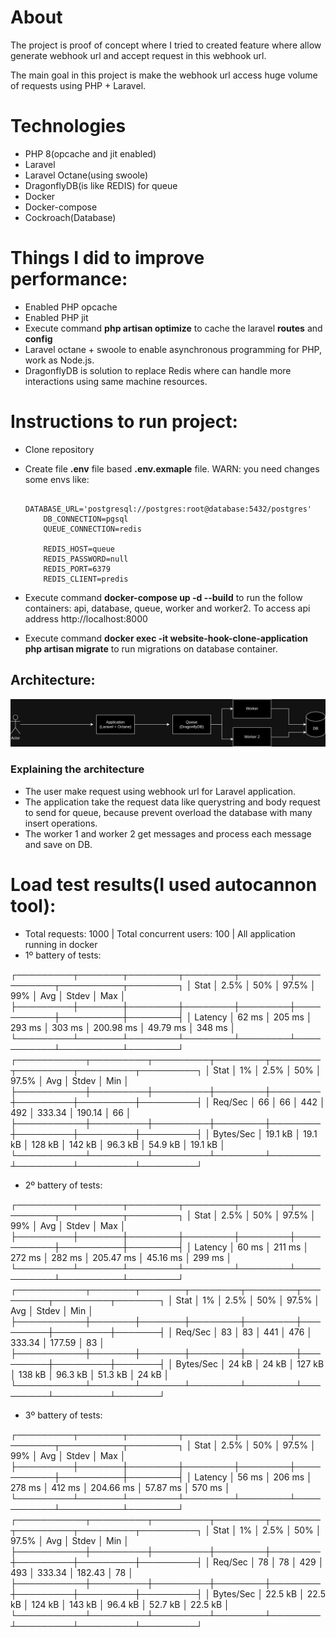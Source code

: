 About
========

The project is proof of concept where I tried to created feature where allow generate webhook url and accept request in this webhook url.

The main goal in this project is make the webhook url access huge volume of requests using PHP + Laravel.

Technologies
===============

- PHP 8(opcache and jit enabled)
- Laravel
- Laravel Octane(using swoole)
- DragonflyDB(is like REDIS) for queue
- Docker 
- Docker-compose
- Cockroach(Database)

Things I did to improve performance:
======================================

- Enabled PHP opcache 
- Enabled PHP jit
- Execute command **php artisan optimize** to cache the laravel **routes** and **config**
- Laravel octane + swoole to enable asynchronous programming for PHP, work as Node.js.
- DragonflyDB is solution to replace Redis where can handle more interactions using same machine resources.

Instructions to run project:
================================
- Clone repository
- Create file **.env** file based **.env.exmaple** file. WARN: you need changes some envs like:

    ```
        DATABASE_URL='postgresql://postgres:root@database:5432/postgres'
        DB_CONNECTION=pgsql  
        QUEUE_CONNECTION=redis
        
        REDIS_HOST=queue
        REDIS_PASSWORD=null
        REDIS_PORT=6379
        REDIS_CLIENT=predis      
    ```
- Execute command **docker-compose up -d --build** to run the follow containers: api, database, queue, worker and worker2. To access api address http://localhost:8000
- Execute command **docker exec -it website-hook-clone-application php artisan migrate** to run migrations on database container.


## Architecture:


![The project architecture](websitehook_architecture.drawio.png "The project architecture")

### Explaining the architecture

- The user make request using webhook url for Laravel application.
- The application take the request data like querystring and body request to send for queue, because prevent overload the database with many insert operations.
- The worker 1 and worker 2 get messages and process each message and save on DB.

Load test results(I used autocannon tool):
=============================================

- Total requests: 1000 | Total concurrent users: 100 | All application running in docker
- 1º battery of tests:

┌─────────┬───────┬────────┬────────┬────────┬───────────┬──────────┬────────┐
│ Stat    │ 2.5%  │ 50%    │ 97.5%  │ 99%    │ Avg       │ Stdev    │ Max    │
├─────────┼───────┼────────┼────────┼────────┼───────────┼──────────┼────────┤
│ Latency │ 62 ms │ 205 ms │ 293 ms │ 303 ms │ 200.98 ms │ 49.79 ms │ 348 ms │
└─────────┴───────┴────────┴────────┴────────┴───────────┴──────────┴────────┘
┌───────────┬─────────┬─────────┬────────┬────────┬─────────┬─────────┬─────────┐
│ Stat      │ 1%      │ 2.5%    │ 50%    │ 97.5%  │ Avg     │ Stdev   │ Min     │
├───────────┼─────────┼─────────┼────────┼────────┼─────────┼─────────┼─────────┤
│ Req/Sec   │ 66      │ 66      │ 442    │ 492    │ 333.34  │ 190.14  │ 66      │
├───────────┼─────────┼─────────┼────────┼────────┼─────────┼─────────┼─────────┤
│ Bytes/Sec │ 19.1 kB │ 19.1 kB │ 128 kB │ 142 kB │ 96.3 kB │ 54.9 kB │ 19.1 kB │
└───────────┴─────────┴─────────┴────────┴────────┴─────────┴─────────┴─────────┘

- 2º battery of tests:

┌─────────┬───────┬────────┬────────┬────────┬───────────┬──────────┬────────┐
│ Stat    │ 2.5%  │ 50%    │ 97.5%  │ 99%    │ Avg       │ Stdev    │ Max    │
├─────────┼───────┼────────┼────────┼────────┼───────────┼──────────┼────────┤
│ Latency │ 60 ms │ 211 ms │ 272 ms │ 282 ms │ 205.47 ms │ 45.16 ms │ 299 ms │
└─────────┴───────┴────────┴────────┴────────┴───────────┴──────────┴────────┘
┌───────────┬───────┬───────┬────────┬────────┬─────────┬─────────┬───────┐
│ Stat      │ 1%    │ 2.5%  │ 50%    │ 97.5%  │ Avg     │ Stdev   │ Min   │
├───────────┼───────┼───────┼────────┼────────┼─────────┼─────────┼───────┤
│ Req/Sec   │ 83    │ 83    │ 441    │ 476    │ 333.34  │ 177.59  │ 83    │
├───────────┼───────┼───────┼────────┼────────┼─────────┼─────────┼───────┤
│ Bytes/Sec │ 24 kB │ 24 kB │ 127 kB │ 138 kB │ 96.3 kB │ 51.3 kB │ 24 kB │
└───────────┴───────┴───────┴────────┴────────┴─────────┴─────────┴───────┘

- 3º battery of tests:

┌─────────┬───────┬────────┬────────┬────────┬───────────┬──────────┬────────┐
│ Stat    │ 2.5%  │ 50%    │ 97.5%  │ 99%    │ Avg       │ Stdev    │ Max    │
├─────────┼───────┼────────┼────────┼────────┼───────────┼──────────┼────────┤
│ Latency │ 56 ms │ 206 ms │ 278 ms │ 412 ms │ 204.66 ms │ 57.87 ms │ 570 ms │
└─────────┴───────┴────────┴────────┴────────┴───────────┴──────────┴────────┘
┌───────────┬─────────┬─────────┬────────┬────────┬─────────┬─────────┬─────────┐
│ Stat      │ 1%      │ 2.5%    │ 50%    │ 97.5%  │ Avg     │ Stdev   │ Min     │
├───────────┼─────────┼─────────┼────────┼────────┼─────────┼─────────┼─────────┤
│ Req/Sec   │ 78      │ 78      │ 429    │ 493    │ 333.34  │ 182.43  │ 78      │
├───────────┼─────────┼─────────┼────────┼────────┼─────────┼─────────┼─────────┤
│ Bytes/Sec │ 22.5 kB │ 22.5 kB │ 124 kB │ 143 kB │ 96.4 kB │ 52.7 kB │ 22.5 kB │
└───────────┴─────────┴─────────┴────────┴────────┴─────────┴─────────┴─────────┘
